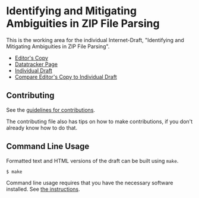 <!-- regenerate: on (set to off if you edit this file) -->

# Identifying and Mitigating Ambiguities in ZIP File Parsing

This is the working area for the individual Internet-Draft, "Identifying and Mitigating Ambiguities in ZIP File Parsing".

* [Editor's Copy](https://ouuan.github.io/draft-you-zip-ambiguity-mitigation/#go.draft-you-zip-ambiguity-mitigation.html)
* [Datatracker Page](https://datatracker.ietf.org/doc/draft-you-zip-ambiguity-mitigation)
* [Individual Draft](https://datatracker.ietf.org/doc/html/draft-you-zip-ambiguity-mitigation)
* [Compare Editor's Copy to Individual Draft](https://ouuan.github.io/draft-you-zip-ambiguity-mitigation/#go.draft-you-zip-ambiguity-mitigation.diff)


## Contributing

See the
[guidelines for contributions](https://github.com/ouuan/draft-you-zip-ambiguity-mitigation/blob/main/CONTRIBUTING.md).

The contributing file also has tips on how to make contributions, if you
don't already know how to do that.

## Command Line Usage

Formatted text and HTML versions of the draft can be built using `make`.

```sh
$ make
```

Command line usage requires that you have the necessary software installed.  See
[the instructions](https://github.com/martinthomson/i-d-template/blob/main/doc/SETUP.md).


